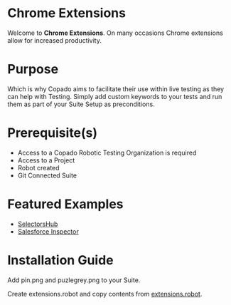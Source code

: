 # Chrome Extensions

Welcome to **Chrome Extensions**. On many occasions Chrome extensions allow for increased productivity.

# Purpose

Which is why Copado aims to facilitate their use within live testing as they can help with Testing. Simply add custom keywords to your tests and run them as part of your Suite Setup as preconditions.

# Prerequisite(s)

- Access to a Copado Robotic Testing Organization is required
- Access to a Project
- Robot created
- Git Connected Suite

# Featured Examples

- [SelectorsHub](https://selectorshub.com/selectorshub/)
- [Salesforce Inspector](https://github.com/sorenkrabbe/Chrome-Salesforce-inspector)

# Installation Guide

Add pin.png and puzlegrey.png to your Suite. 

Create extensions.robot and copy contents from [extensions.robot](extensions.robot).
